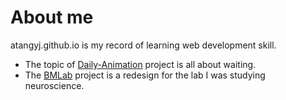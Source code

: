# About me

atangyj.github.io is my record of learning web development skill.
* The topic of [Daily-Animation](https://atangyj.github.io/daily-animation/daily-animation.html
) project is all about waiting.
* The [BMLab](https://atangyj.github.io/BMLab/home.html) project is a redesign for the lab I was studying neuroscience.
